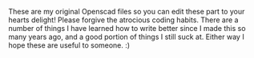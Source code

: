 These are my original Openscad files so you can edit these part to your hearts delight! Please forgive the atrocious coding habits. There are a number of things I have learned how to write better since I made this so many years ago, and a good portion of things I still suck at. Either way I hope these are useful to someone. :)
